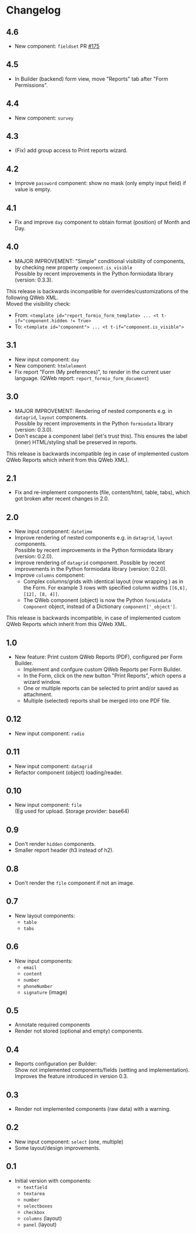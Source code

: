 # Changelog

## 4.6

- New component: `fieldset`
  PR [\#175](https://github.com/novacode-nl/odoo-formio/pull/175)

## 4.5

- In Builder (backend) form view, move "Reports" tab after "Form Permissions".

## 4.4

- New component: `survey`

## 4.3

- (Fix) add group access to Print reports wizard.

## 4.2

- Improve `password` component: show no mask (only empty input field) if value is empty.

## 4.1

- Fix and improve `day` component to obtain format (position) of Month and Day.

## 4.0

- MAJOR IMPROVEMENT: "Simple" conditional visibility of components, by checking new property `component.is_visible`\
  Possible by recent improvements in the Python formiodata library (version: 0.3.3).

This release is backwards incompatible for overrides/customizations of the following QWeb XML.\
Moved the visibility check:
- From: `<template id="report_formio_form_template> ... <t t-if="component.hidden != True>`
- To: `<template id="component"> ... <t t-if="component.is_visible">`

## 3.1

- New input component: `day`
- New component: `htmlelement`
- Fix report "Form (My preferences)", to render in the current user language. (QWeb report: `report_formio_form_document`)

## 3.0

- MAJOR IMPROVEMENT: Rendering of nested components e.g. in `datagrid`, `layout` components.\
  Possible by recent improvements in the Python `formiodata` library (version: 0.3.0).
- Don't escape a component label (let's trust this). This ensures the label (inner) HTML/styling shall be preserved in reports.

This release is backwards incompatible (eg in case of implemented custom QWeb Reports which inherit from this QWeb XML).

## 2.1

- Fix and re-implement components (file, content/html, table, tabs), which got broken after recent changes in 2.0.

## 2.0

- New input component: `datetime`
- Improve rendering of nested components e.g. in `datagrid`, `layout` components.\
  Possible by recent improvements in the Python formiodata library (version: 0.2.0).
- Improve rendering of `datagrid` component.
  Possible by recent improvements in the Python formiodata library (version: 0.2.0).
- Improve `columns` component:
  - Complex columns/grids with identical layout (row wrapping ) as in the Form. For example 3 rows with specified column widths `[[6,6], [12], [8, 4]]`.
  - The QWeb component (object) is now the Python `formiodata Component` object, instead of a Dictionary `component['_object']`.
  
This release is backwards incompatible, in case of implemented custom QWeb Reports which inherit from this QWeb XML.

## 1.0

- New feature: Print custom QWeb Reports (PDF), configured per Form Builder.
  - Implement and confgure custom QWeb Reports per Form Builder.
  - In the Form, click on the new button "Print Reports", which opens a wizard window.
  - One or multiple reports can be selected to print and/or saved as attachment.
  - Multiple (selected) reports shall be merged into one PDF file.

## 0.12

- New input component: `radio`

## 0.11

- New input component: `datagrid`
- Refactor component (object) loading/reader.

## 0.10

- New input component: `file`\
  (Eg used for upload. Storage provider: base64)

## 0.9

- Don't render `hidden` components.
- Smaller report header (h3 instead of h2).

## 0.8

- Don't render the `file` component if not an image.

## 0.7

- New layout components:
  - `table`
  - `tabs`

## 0.6

- New input components:
  - `email`
  - `content`
  - `number`
  - `phoneNumber`
  - `signature` (image)

## 0.5

- Annotate required components
- Render not stored (optional and empty) components.

## 0.4

- Reports configuration per Builder:\
  Show not implemented components/fields (setting and implementation).\
  Improves the feature introduced in version 0.3.
    
## 0.3

- Render not implemented components (raw data) with a warning.
    
## 0.2

- New input component: `select` (one, multiple)
- Some layout/design improvements.

## 0.1

- Initial version with components:
  - `textfield`
  - `textarea`
  - `number`
  - `selectboxes`
  - `checkbox`
  - `columns` (layout)
  - `panel` (layout)
